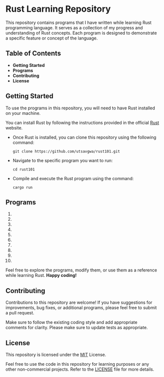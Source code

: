 # Rust Learning Repository

This repository contains programs that I have written while learning Rust programming language. It serves as a collection of my progress and understanding of Rust concepts. Each program is designed to demonstrate a specific feature or concept of the language.

## Table of Contents

- **Getting Started**
- **Programs**
- **Contributing**
- **License**

## Getting Started

To use the programs in this repository, you will need to have Rust installed on your machine.

You can install Rust by following the instructions provided in the official [Rust](https://www.rust-lang.org/tools/install) website.

- Once Rust is installed, you can clone this repository using the following command:

  `git clone https://github.com/utsavgwa/rust101.git`

- Navigate to the specific program you want to run:

  `cd rust101`

- Compile and execute the Rust program using the command:

  `cargo run`

## Programs

1.
2.
3.
4.
5.
6.
7.
8.
9.
10.

Feel free to explore the programs, modify them, or use them as a reference while learning Rust. **Happy coding!**

## Contributing

Contributions to this repository are welcome!
If you have suggestions for improvements, bug fixes, or additional programs, please feel free to submit a pull request.

Make sure to follow the existing coding style and add appropriate comments for clarity.
Please make sure to update tests as appropriate.

## License

This repository is licensed under the [MIT](https://choosealicense.com/licenses/mit/) License.

Feel free to use the code in this repository for learning purposes or any other non-commercial projects.
Refer to the [LICENSE](https://github.com/utsavgwa/rust101/blob/main/LICENSE) file for more details.
